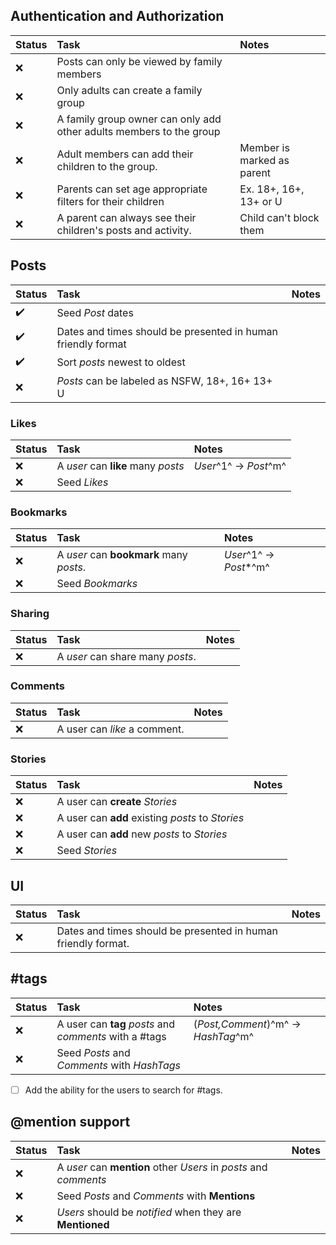 ## Authentication and Authorization

| Status | Task                                                                | Notes                      |
|:-------|:--------------------------------------------------------------------|:---------------------------|
| :x:    | Posts can only be viewed by family members                          |                            |
| :x:    | Only adults can create a family group                               |                            |
| :x:    | A family group owner can only add other adults members to the group |                            |
| :x:    | Adult members can add their children to the group.                  | Member is marked as parent |
| :x:    | Parents can set age appropriate filters for their children          | Ex. 18+, 16+, 13+ or U     |
| :x:    | A parent can always see their children's posts and activity.        | Child can't block them     |

## Posts

| Status             | Task                                                         | Notes |
|:-------------------|:-------------------------------------------------------------|:------|
| :heavy_check_mark: | Seed *Post* dates                                            |       |
| :heavy_check_mark: | Dates and times should be presented in human friendly format |       |
| :heavy_check_mark: | Sort *posts* newest to oldest                                |       |
| :x:                | *Posts* can be labeled as NSFW, 18+, 16+ 13+ U               |       |

### Likes

| Status | Task                               | Notes                 |
|:-------|:-----------------------------------|:----------------------|
| :x:    | A *user* can **like** many *posts* | *User*^1^ → *Post*^m^ |
| :x:    | Seed *Likes*                       |                       |

### Bookmarks

| Status | Task                                    | Notes                  |
|:-------|:----------------------------------------|:-----------------------|
| :x:    | A *user* can **bookmark** many *posts*. | *User*^1^ → *Post**^m^ |
| :x:    | Seed *Bookmarks*                        |                        |

### Sharing

| Status | Task                             | Notes |
|:-------|:---------------------------------|:------|
| :x:    | A *user* can share many *posts*. |       |

### Comments

| Status | Task                         | Notes |
|:-------|:-----------------------------|:------|
| :x:    | A user can *like* a comment. |       |

### Stories

| Status | Task                                             | Notes |
|:-------|:-------------------------------------------------|:------|
| :x:    | A user can **create** *Stories*                  |       |
| :x:    | A user can **add** existing *posts* to *Stories* |       |
| :x:    | A user can **add** new *posts* to *Stories*      |       |
| :x:    | Seed *Stories*                                   |       |


## UI

| Status | Task                                                          | Notes |
|:-------|:--------------------------------------------------------------|:------|
| :x:    | Dates and times should be presented in human friendly format. |       |

## \#tags

| Status | Task                                                   | Notes                              |
|:-------|:-------------------------------------------------------|:-----------------------------------|
| :x:    | A user can **tag** *posts* and *comments* with a #tags | (*Post,Comment*)^m^ → *HashTag*^m^ |
| :x:    | Seed *Posts* and *Comments* with *HashTags*            |                                    |

- [ ] Add the ability for the users to search for #tags.

## @mention support

| Status | Task                                                             | Notes |
|:-------|:-----------------------------------------------------------------|:------|
| :x:    | A *user* can **mention** other *Users* in *posts* and *comments* |       |
| :x:    | Seed *Posts* and *Comments* with **Mentions**                    |       |
| :x:    | *Users* should be *notified* when they are **Mentioned**         |       |
